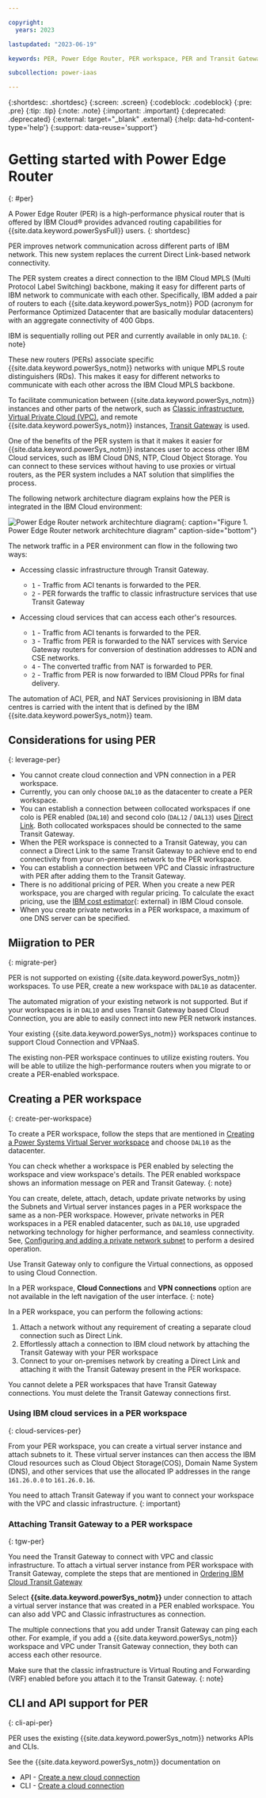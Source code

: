 ```yaml
---

copyright:
  years: 2023

lastupdated: "2023-06-19"

keywords: PER, Power Edge Router, PER workspace, PER and Transit Gateway, IBM PER

subcollection: power-iaas

---
```


{:shortdesc: .shortdesc}
{:screen: .screen}
{:codeblock: .codeblock}
{:pre: .pre}
{:tip: .tip}
{:note: .note}
{:important: .important}
{:deprecated: .deprecated}
{:external: target="_blank" .external}
{:help: data-hd-content-type='help'}
{:support: data-reuse='support'}
<!-- {{site.data.keyword.powerSys_notm}} -->

# Getting started with Power Edge Router
{: #per}

A Power Edge Router (PER) is a high-performance physical router that is offered by IBM Cloud&reg; provides advanced routing capabilities for {{site.data.keyword.powerSysFull}} users.
{: shortdesc}

PER improves network communication across different parts of IBM network. This new system replaces the current Direct Link-based network connectivity.

The PER system creates a direct connection to the IBM Cloud MPLS (Multi Protocol Label Switching) backbone, making it easy for different parts of IBM network to communicate with each other. Specifically, IBM added a pair of routers to each {{site.data.keyword.powerSys_notm}} POD (acronym for Performance Optimized Datacenter that are basically modular datacenters) with an aggregate connectivity of 400 Gbps. 

IBM is sequentially rolling out PER and currently available in only `DAL10`.
{: note}

These new routers (PERs) associate specific {{site.data.keyword.powerSys_notm}} networks with unique MPLS route distinguishers (RDs). This makes it easy for different networks to communicate with each other across the IBM Cloud MPLS backbone.

To facilitate communication between {{site.data.keyword.powerSys_notm}} instances and other parts of the network, such as [Classic infrastructure](/docs/virtual-servers?topic=virtual-servers-getting-started-tutorial), [Virtual Private Cloud (VPC)](/docs/vpc?topic=vpc-getting-started), and remote {{site.data.keyword.powerSys_notm}} instances, [Transit Gateway](/docs/transit-gateway?topic=transit-gateway-getting-started&interface=ui) is used.

One of the benefits of the PER system is that it makes it easier for {{site.data.keyword.powerSys_notm}} instances user to access other IBM Cloud services, such as IBM Cloud DNS, NTP, Cloud Object Storage. You can connect to these services without having to use proxies or virtual routers, as the PER system includes a NAT solution that simplifies the process.

The following network architecture diagram explains how the PER is integrated in the IBM Cloud environment:

![Power Edge Router network architechture diagram](./images/per-network-arch-diag.svg "Power Edge Router network architecture diagram"){: caption="Figure 1. Power Edge Router network architechture diagram" caption-side="bottom"}

The network traffic in a PER environment can flow in the following two ways:
- Accessing classic infrastructure through Transit Gateway.
  - `1` - Traffic from ACI tenants is forwarded to the PER.
  - `2` - PER forwards the traffic to classic infrastructure services that use Transit Gateway
   
- Accessing cloud services that can access each other's resources.
  - `1`	- Traffic from ACI tenants is forwarded to the PER.
  - `3`	- Traffic from PER is forwarded to the NAT services with Service Gateway routers for conversion of destination addresses to ADN and CSE networks.
  - `4`	- The converted traffic from NAT is forwarded to PER. 
  - `2` - Traffic from PER is now forwarded to IBM Cloud PPRs for final delivery.
  <!-- what is the full form of PPR? POD to POD router. Where a pod is a modular datacenter which are generally organized/kept as racks -->

The automation of ACI, PER, and NAT Services provisioning in IBM data centres is carried with the intent that is defined by the IBM {{site.data.keyword.powerSys_notm}} team. 

## Considerations for using PER
{: leverage-per}

- You cannot create cloud connection and VPN connection in a PER workspace.
- Currently, you can only choose `DAL10` as the datacenter to create a PER workspace. 
- You can establish a connection between collocated workspaces if one colo is PER enabled (`DAL10`) and second colo (`DAL12` / `DAL13`) uses [Direct Link](/docs/power-iaas?topic=power-iaas-ordering-direct-link-connect). Both collocated workspaces should be connected to the same Transit Gateway.
- When the PER workspace is connected to a Transit Gateway, you can connect a Direct Link to the same Transit Gateway to achieve end to end connectivity from your on-premises network to the PER workspace.
- You can establish a connection between VPC and Classic infrastructure with PER after adding them to the Transit Gateway.
- There is no additional pricing of PER. When you create a new PER workspace, you are charged with regular pricing. To calculate the exact pricing, use the [IBM cost estimator](https://cloud.ibm.com/estimator){: external} in IBM Cloud console.
- When you create private networks in a PER workspace, a maximum of one DNS server can be specified. 

## Miigration to PER
{: migrate-per}

PER is not supported on existing {{site.data.keyword.powerSys_notm}} workspaces. To use PER, create a new workspace with `DAL10` as datacenter.

The automated migration of your existing network is not supported. But if your workspaces is in `DAL10` and uses Transit Gateway based Cloud Connection, you are able to easily connect into new PER network instances.

Your existing {{site.data.keyword.powerSys_notm}} workspaces continue to support Cloud Connection and VPNaaS.

The existing non-PER workspace continues to utilize existing routers. You will be able to utilize the high-performance routers when you migrate to or create a PER-enabled workspace.

## Creating a PER workspace
{: create-per-workspace}

To create a PER workspace, follow the steps that are mentioned in [Creating a Power Systems Virtual Server workspace](/docs/power-iaas?topic=power-iaas-creating-power-virtual-server#creating-service) and choose `DAL10` as the datacenter.

You can check whether a workspace is PER enabled by selecting the workspace and view workspace's details. The PER enabled workspace shows an information message on PER and Transit Gateway.
{: note}

You can create, delete, attach, detach, update private networks by using the Subnets and Virtual server instances pages in a PER workspace the same as a non-PER workspace. However, private networks in PER workspaces in a PER enabled datacenter, such as `DAL10`, use upgraded networking technology for higher performance, and seamless connectivity. See, [Configuring and adding a private network subnet](/docs/power-iaas?topic=power-iaas-configuring-subnet) to perform a desired operation.

Use Transit Gateway only to configure the Virtual connections, as opposed to using Cloud Connection.

In a PER workspace, **Cloud Connections** and **VPN connections** option are not available in the left navigation of the user interface.
{: note}

In a PER workspace, you can perform the following actions:
1.  Attach a network without any requirement of creating a separate cloud connection such as Direct Link.
2.	Effortlessly attach a connection to IBM cloud network by attaching the Transit Gateway with your PER workspace
3.  Connect to your on-premises network by creating a Direct Link and attaching it with the Transit Gateway present in the PER workspace.

You cannot delete a PER workspaces that have Transit Gateway connections. You must delete the Transit Gateway connections first.

### Using IBM cloud services in a PER workspace
{: cloud-services-per}

From your PER workspace, you can create a virtual server instance and attach subnets to it. These virtual server instances can then access the IBM Cloud resources such as Cloud Object Storage(COS), Domain Name System (DNS), and other services that use the allocated IP addresses in the range `161.26.0.0` to `161.26.0.16`.

You need to attach Transit Gateway if you want to connect your workspace with the VPC and classic infrastructure.
{: important}

### Attaching Transit Gateway to a PER workspace
{: tgw-per}

You need the Transit Gateway to connect with VPC and classic infrastructure. To attach a virtual server instance from PER workspace with Transit Gateway, complete the steps that are mentioned in [Ordering IBM Cloud Transit Gateway](/docs/transit-gateway?topic=transit-gateway-ordering-transit-gateway&interface=ui)

Select **{{site.data.keyword.powerSys_notm}}** under connection to attach a virtual server instance that was created in a PER enabled workspace. You can also add VPC and Classic infrastructures as connection. 

The multiple connections that you add under Transit Gateway can ping each other. For example, if you add a {{site.data.keyword.powerSys_notm}} workspace and VPC under Transit Gateway connection, they both can access each other resource.

Make sure that the classic infrastructure is Virtual Routing and Forwarding (VRF) enabled before you attach it to the Transit Gateway.
{: note}

## CLI and API support for PER
{: cli-api-per}

PER uses the existing {{site.data.keyword.powerSys_notm}} networks APIs and CLIs.

See the {{site.data.keyword.powerSys_notm}} documentation on
- API - [Create a new cloud connection](/apidocs/power-cloud#pcloud-cloudconnections-post)
- CLI - [Create a cloud connection](/docs/power-iaas-cli-plugin?topic=power-iaas-cli-plugin-power-iaas-cli-reference#create-connection)